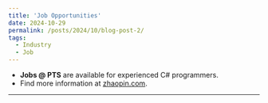 ```yaml
---
title: 'Job Opportunities'
date: 2024-10-29
permalink: /posts/2024/10/blog-post-2/
tags:
  - Industry
  - Job
---
```


- **Jobs @ PTS** are available for experienced C# programmers.   
- Find more information at [zhaopin.com](https://jobs.zhaopin.com/CC252170630J40655993510.htm?refcode=4021&srccode=402101&preactionid=d52a25ba-96fd-41bb-ac66-36eb9367118a).  

------



